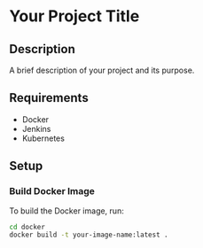# Your Project Title  

## Description  
A brief description of your project and its purpose.  

## Requirements  
- Docker  
- Jenkins  
- Kubernetes  

## Setup  

### Build Docker Image  
To build the Docker image, run:  
```bash  
cd docker  
docker build -t your-image-name:latest .
